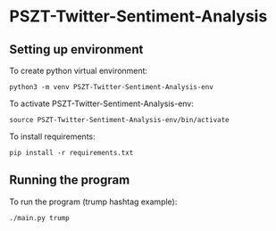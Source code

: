 # PSZT-Twitter-Sentiment-Analysis

## Setting up environment

To create python virtual environment:

`python3 -m venv PSZT-Twitter-Sentiment-Analysis-env`

To activate PSZT-Twitter-Sentiment-Analysis-env:

`source PSZT-Twitter-Sentiment-Analysis-env/bin/activate`

To install requirements:

`pip install -r requirements.txt`

## Running the program

To run the program (trump hashtag example):

`./main.py trump`
